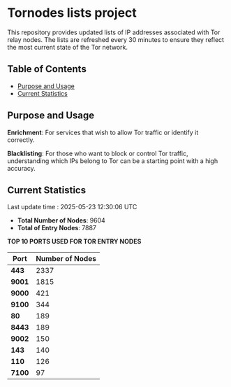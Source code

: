 # Tornodes lists project

This repository provides updated lists of IP addresses associated with Tor relay nodes. The lists are refreshed every 30 minutes to ensure they reflect the most current state of the Tor network.

## Table of Contents

- [Purpose and Usage](#purpose-and-usage)
- [Current Statistics](#current-statistics)


## Purpose and Usage

**Enrichment**: For services that wish to allow Tor traffic or identify it correctly.

**Blacklisting**: For those who want to block or control Tor traffic, understanding which IPs belong to Tor can be a starting point with a high accuracy.

## Current Statistics

Last update time : 2025-05-23 12:30:06 UTC

- **Total Number of Nodes**: 9604
- **Total of Entry Nodes**: 7887

**TOP 10 PORTS USED FOR TOR ENTRY NODES**

| **Port** | **Number of Nodes** |
|------|-----------------|
| **443**   | 2337  |
| **9001**   | 1815  |
| **9000**   | 421  |
| **9100**   | 344  |
| **80**   | 189  |
| **8443**   | 189  |
| **9002**   | 150  |
| **143**   | 140  |
| **110**   | 126  |
| **7100**   | 97  |


